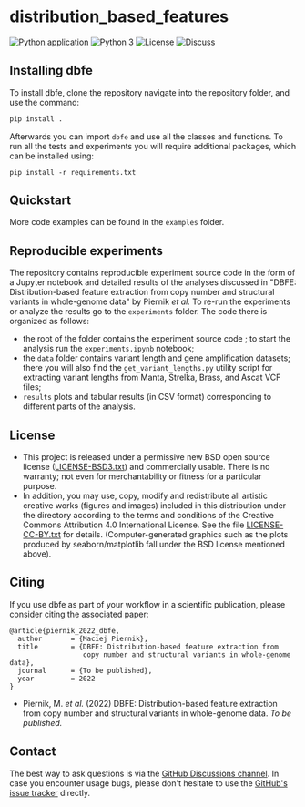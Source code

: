 # distribution_based_features
[![Python application](https://github.com/MNMdiagnostics/distribution_based_features/actions/workflows/python-app.yml/badge.svg?branch=main)](https://github.com/MNMdiagnostics/distribution_based_features/actions/workflows/python-app.yml)
![Python 3](https://img.shields.io/badge/python-3-blue.svg)
![License](https://img.shields.io/badge/license-BSD-blue.svg)
[![Discuss](https://img.shields.io/badge/discuss-github-blue.svg)](https://github.com/MNMdiagnostics/distribution_based_features/discussions)


## Installing dbfe

To install dbfe, clone the repository navigate into the repository folder, and use the command:

```bash
pip install .
```

Afterwards you can import `dbfe` and use all the classes and functions. To run all the tests and experiments you will require additional packages, which can be installed using:

```
pip install -r requirements.txt
```

## Quickstart

<!--
```python
TODO
```

![](./docs/sources/img/ensemble_decision_regions_2d.png)
-->

More code examples can be found in the `examples` folder.

## Reproducible experiments

The repository contains reproducible experiment source code in the form of a Jupyter notebook and detailed results of the analyses discussed in "DBFE: Distribution-based feature extraction from copy number and structural variants in whole-genome data" by Piernik *et al.* To re-run the experiments or analyze the results go to the `experiments` folder. The code there is organized as follows:

- the root of the folder contains the experiment source code ; to start the analysis run the `experiments.ipynb` notebook;
- the `data` folder contains variant length and gene amplification datasets; there you will also find the `get_variant_lengths.py` utility script for extracting variant lengths from Manta, Strelka, Brass, and Ascat VCF files;
- `results` plots and tabular results (in CSV format) corresponding to different parts of the analysis.

## License

- This project is released under a permissive new BSD open source license ([LICENSE-BSD3.txt](https://github.com/MNMdiagnostics/distribution_based_features/blob/master/LICENSE-BSD3.txt)) and commercially usable. There is no warranty; not even for merchantability or fitness for a particular purpose.
- In addition, you may use, copy, modify and redistribute all artistic creative works (figures and images) included in this distribution under the directory
according to the terms and conditions of the Creative Commons Attribution 4.0 International License.  See the file [LICENSE-CC-BY.txt](https://github.com/MNMdiagnostics/distribution_based_features/blob/master/LICENSE-CC-BY.txt) for details. (Computer-generated graphics such as the plots produced by seaborn/matplotlib fall under the BSD license mentioned above).

## Citing

If you use dbfe as part of your workflow in a scientific publication, please consider citing the associated paper:

```
@article{piernik_2022_dbfe,
  author       = {Maciej Piernik},
  title        = {DBFE: Distribution-based feature extraction from 
                  copy number and structural variants in whole-genome data},
  journal      = {To be published},
  year         = 2022
}
```

- Piernik, M. *et al.* (2022) DBFE: Distribution-based feature extraction from copy number and structural variants in whole-genome data. *To be published.*

## Contact

The best way to ask questions is via the [GitHub Discussions channel](https://github.com/MNMdiagnostics/distribution_based_features/discussions). In case you encounter usage bugs, please don't hesitate to use the [GitHub's issue tracker](https://github.com/MNMdiagnostics/distribution_based_features/issues) directly. 
